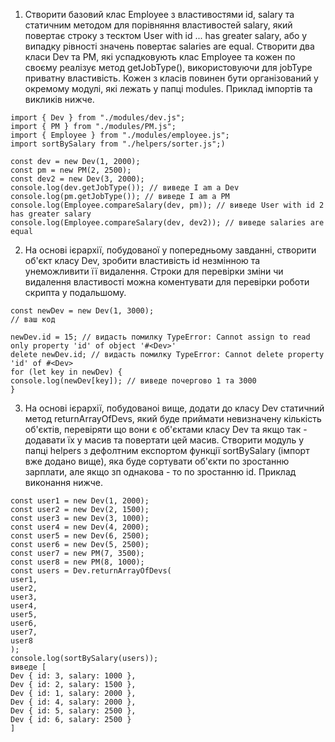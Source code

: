 1. Створити базовий клас Employee з властивостями id, salary та статичним методом для порівняння властивостей salary, який
повертає строку з тесктом User with id ... has greater salary, або у випадку рівності значень
повертає salaries are equal. Створити два класи Dev та PM, які успадковують клас Employee та кожен
по своєму реалізує метод getJobType(), використовуючи для jobType приватну властивість. Кожен з класів
повинен бути організований у окремому модулі, які лежать у папці modules. Приклад імпортів та викликів нижче.

````
import { Dev } from "./modules/dev.js";
import { PM } from "./modules/PM.js";
import { Employee } from "./modules/employee.js";
import sortBySalary from "./helpers/sorter.js";)

const dev = new Dev(1, 2000);
const pm = new PM(2, 2500);
const dev2 = new Dev(3, 2000);
console.log(dev.getJobType()); // виведе I am a Dev
console.log(pm.getJobType()); // виведе I am a PM
console.log(Employee.compareSalary(dev, pm)); // виведе User with id 2 has greater salary
console.log(Employee.compareSalary(dev, dev2)); // виведе salaries are equal
````
2.  На основі ієрархії, побудованої у попередньому завданні, створити об'єкт класу Dev,
зробити властивість id незмінною та унеможливити її видалення. Строки для перевірки
зміни чи видалення властивості можна коментувати для перевірки роботи скрипта у подальшому. 

````
const newDev = new Dev(1, 3000);
// ваш код

newDev.id = 15; // видасть помилку TypeError: Cannot assign to read only property 'id' of object '#<Dev>'
delete newDev.id; // видасть помилку TypeError: Cannot delete property 'id' of #<Dev>
for (let key in newDev) {
console.log(newDev[key]); // виведе почергово 1 та 3000
}
````

3.  На основі ієрархії, побудованоі вище, додати до класу Dev статичний метод returnArrayOfDevs, який буде приймати невизначену кількість
об'єктів, перевіряти що вони є об'єктами класу Dev та якщо так - додавати їх у масив та повертати цей масив.
Створити модуль у папці helpers з дефолтним експортом функції sortBySalary (імпорт вже додано вище), яка буде сортувати об'єкти по
зростанню зарплати, але якщо зп однакова - то по зростанню id. Приклад виконання нижче.
````
const user1 = new Dev(1, 2000);
const user2 = new Dev(2, 1500);
const user3 = new Dev(3, 1000);
const user4 = new Dev(4, 2000);
const user5 = new Dev(6, 2500);
const user6 = new Dev(5, 2500);
const user7 = new PM(7, 3500);
const user8 = new PM(8, 1000);
const users = Dev.returnArrayOfDevs(
user1,
user2,
user3,
user4,
user5,
user6,
user7,
user8
);
console.log(sortBySalary(users)); 
виведе [
Dev { id: 3, salary: 1000 },
Dev { id: 2, salary: 1500 },
Dev { id: 1, salary: 2000 },
Dev { id: 4, salary: 2000 },
Dev { id: 5, salary: 2500 },
Dev { id: 6, salary: 2500 }
]

````
